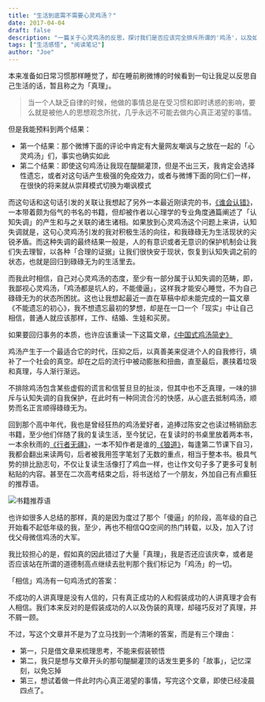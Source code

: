 ```yaml
---
title: "生活到底需不需要心灵鸡汤？"
date: 2017-04-04
draft: false
description: "一篇关于心灵鸡汤的反思，探讨我们是否应该完全排斥所谓的'鸡汤'，以及如何在其中找到真正有价值的内容。"
tags: ["生活感悟", "阅读笔记"]
author: "Joe"
---
```


本来准备如日常习惯那样睡觉了，却在睡前刷微博的时候看到一句让我足以反思自己生活的话，暂且称之为「真理」。

> 当一个人缺乏自律的时候，他做的事情总是在受习惯和即时诱惑的影响，要么就是被他人的思想观念所扰，几乎永远不可能去做内心真正渴望的事情。

但是我能预料到两个结果：

- 第一个结果：那个微博下面的评论中肯定有大量网友嘲讽与之放在一起的「心灵鸡汤」们，事实也确实如此
- 第二个结果：即使这句鸡汤让我现在醍醐灌顶，但是不出三天，我肯定会选择性遗忘，或者对这句话产生极强的免疫效力，或者与微博下面的同仁们一样，在很快的将来就从崇拜模式切换为嘲讽模式

而这句话和这句话引发的关联让我想起了另外一本最近刚读完的书，[《谁会认错》](https://book.douban.com/subject/3312040/)，一本带着颇为俗气的书名的书籍，但却被作者以心理学的专业角度通篇阐述了「认知失调」的产生和与之关联的诸生诸相。如果放到心灵鸡汤这个问题上来讲，认知失调就是，这句心灵鸡汤引发的我对积极生活的向往，和我碌碌无为生活现状的尖锐矛盾。而这种失调的最终结果一般是，人的有意识或者无意识的保护机制会让我们失去理智，以各种「合理的证据」让我们很快安于现状，恢复到认知失调之前的状态，也就是回归到碌碌无为的生活里去。

而我此时相信，自己对心灵鸡汤的态度，至少有一部分属于认知失调的范畴，即，我鄙视心灵鸡汤，「鸡汤都是坑人的，不能傻逼」，这样我才能安心睡觉，不为自己碌碌无为的状态所困扰。这也让我想起最近一直在草稿中却未能完成的一篇文章《不能遗忘的初心》，我不想遗忘最初的梦想，却是在一口一个「现实」中让自己相信，普通人就应该那样，工作、结婚、生娃和买房。

如果要回归事务的本质，也许应该重读一下这篇文章，[《中国式鸡汤简史》](http://m.jiemian.com/article/979488.html)

鸡汤产生于一个最适合它的时代，压抑之后，以真善美来促进个人的自我修行，填补了一个社会的真空。却在之后的流行中被动膨胀和扭曲，直至最后，裹挟着垃圾和真理，与人渐行渐远。

不排除鸡汤包含某些虚假的谎言和信誓旦旦的扯淡，但其中也不乏真理，一味的排斥与认知失调的自我保护，在此时有一种同流合污的快感，从心底去抵制鸡汤，顺势而名正言顺得碌碌无为。

回到那个高中年代，我也是曾经狂热的鸡汤爱好者，追捧过陈安之也读过畅销励志书籍，至少他们伴随了我的复读生活，至今犹记，在复读时的书桌里放着两本书，一本余秋雨的[《行者无疆》](https://book.douban.com/subject/1054889/)，一本不知作者是谁的[《狼道》](https://book.douban.com/subject/1189784/)，每逢第二节课下自习，我都会翻出来读两句，后者被我用签字笔划了无数的重点，相当于整本书。极具气势的排比励志句，不仅让复读生活像打了鸡血一样，也让作文句子多了更多可复制粘贴的内容。甚至在二次高考结束之后，将书送给了一个朋友，外加自己有点癫狂的推荐语。

![书籍推荐语](/images/posts/do-we-need-chicken-soup-for-soul/book-recommendation.webp)

也许如很多人总结的那样，真的是因为度过了那个「傻逼」的阶段，高年级的自己开始看不起低年级的我，至少，再也不相信QQ空间的热门转载，以及，加入了讨伐父母微信鸡汤的大军。

我比较担心的是，假如真的因此错过了大量「真理」，我是否还应该庆幸，或者是否应该站在所谓的道德制高点继续去批判那个我们标记为「鸡汤」的一切。

「相信」鸡汤有一句鸡汤式的答案：

不成功的人讲真理是没有人信的，只有真正成功的人和假装成功的人讲真理才会有人相信。我们本来反对的是假装成功的人以及伪装的真理，却碰巧反对了真理，并不屑一顾。

不过，写这个文章并不是为了立马找到一个清晰的答案，而是有三个理由：

- 第一，只是借文章来梳理思考，不能来假装顿悟
- 第二，我只是想与文章开头的那句醍醐灌顶的话发生更多的「故事」，记忆深刻，以免忘掉
- 第三，想试着做一件此时内心真正渴望的事情，写完这个文章，即使已经凌晨四点了。 